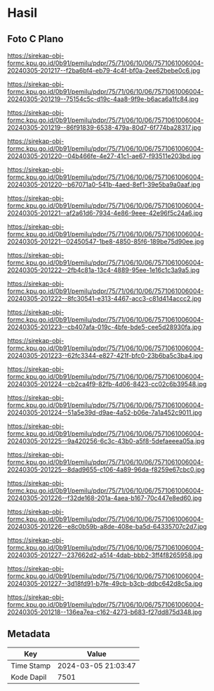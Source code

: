 # Hasil

## Foto C Plano

https://sirekap-obj-formc.kpu.go.id/0b91/pemilu/pdpr/75/71/06/10/06/7571061006004-20240305-201217--f2ba6bf4-eb79-4c4f-bf0a-2ee62bebe0c6.jpg

https://sirekap-obj-formc.kpu.go.id/0b91/pemilu/pdpr/75/71/06/10/06/7571061006004-20240305-201219--75154c5c-d19c-4aa8-9f9e-b6aca6a1fc84.jpg

https://sirekap-obj-formc.kpu.go.id/0b91/pemilu/pdpr/75/71/06/10/06/7571061006004-20240305-201219--86f91839-6538-479a-80d7-6f774ba28317.jpg

https://sirekap-obj-formc.kpu.go.id/0b91/pemilu/pdpr/75/71/06/10/06/7571061006004-20240305-201220--04b466fe-4e27-41c1-ae67-f93511e203bd.jpg

https://sirekap-obj-formc.kpu.go.id/0b91/pemilu/pdpr/75/71/06/10/06/7571061006004-20240305-201220--b67071a0-541b-4aed-8ef1-39e5ba9a0aaf.jpg

https://sirekap-obj-formc.kpu.go.id/0b91/pemilu/pdpr/75/71/06/10/06/7571061006004-20240305-201221--af2a61d6-7934-4e86-9eee-42e96f5c24a6.jpg

https://sirekap-obj-formc.kpu.go.id/0b91/pemilu/pdpr/75/71/06/10/06/7571061006004-20240305-201221--02450547-1be8-4850-85f6-189be75d90ee.jpg

https://sirekap-obj-formc.kpu.go.id/0b91/pemilu/pdpr/75/71/06/10/06/7571061006004-20240305-201222--2fb4c81a-13c4-4889-95ee-1e16c1c3a9a5.jpg

https://sirekap-obj-formc.kpu.go.id/0b91/pemilu/pdpr/75/71/06/10/06/7571061006004-20240305-201222--8fc30541-e313-4467-acc3-c81d414accc2.jpg

https://sirekap-obj-formc.kpu.go.id/0b91/pemilu/pdpr/75/71/06/10/06/7571061006004-20240305-201223--cb407afa-019c-4bfe-bde5-cee5d28930fa.jpg

https://sirekap-obj-formc.kpu.go.id/0b91/pemilu/pdpr/75/71/06/10/06/7571061006004-20240305-201223--62fc3344-e827-421f-bfc0-23b6ba5c3ba4.jpg

https://sirekap-obj-formc.kpu.go.id/0b91/pemilu/pdpr/75/71/06/10/06/7571061006004-20240305-201224--cb2ca4f9-82fb-4d06-8423-cc02c6b39548.jpg

https://sirekap-obj-formc.kpu.go.id/0b91/pemilu/pdpr/75/71/06/10/06/7571061006004-20240305-201224--51a5e39d-d9ae-4a52-b06e-7a1a452c9011.jpg

https://sirekap-obj-formc.kpu.go.id/0b91/pemilu/pdpr/75/71/06/10/06/7571061006004-20240305-201225--9a420256-6c3c-43b0-a5f8-5defaeeea05a.jpg

https://sirekap-obj-formc.kpu.go.id/0b91/pemilu/pdpr/75/71/06/10/06/7571061006004-20240305-201225--8dad9655-c106-4a89-96da-f8259e67cbc0.jpg

https://sirekap-obj-formc.kpu.go.id/0b91/pemilu/pdpr/75/71/06/10/06/7571061006004-20240305-201226--f32de168-201a-4aea-b167-70c447e8ed60.jpg

https://sirekap-obj-formc.kpu.go.id/0b91/pemilu/pdpr/75/71/06/10/06/7571061006004-20240305-201226--e8c0b59b-a8de-408e-ba5d-64335707c2d7.jpg

https://sirekap-obj-formc.kpu.go.id/0b91/pemilu/pdpr/75/71/06/10/06/7571061006004-20240305-201227--237662d2-a514-4dab-bbb2-3ff4f8265958.jpg

https://sirekap-obj-formc.kpu.go.id/0b91/pemilu/pdpr/75/71/06/10/06/7571061006004-20240305-201227--3d18fd91-b7fe-49cb-b3cb-ddbc642d8c5a.jpg

https://sirekap-obj-formc.kpu.go.id/0b91/pemilu/pdpr/75/71/06/10/06/7571061006004-20240305-201218--136ea7ea-c162-4273-b683-f27dd875d348.jpg


## Metadata

| Key        | Value               |
| ---------- | ------------------- |
| Time Stamp | 2024-03-05 21:03:47 |
| Kode Dapil | 7501                |




